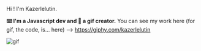 Hi ! 
I'm Kazerlelutin. 

**⌨️ I'm a Javascript dev and 🎨 a gif creator.**
You can see my work here (for gif, the code, is... here) --> https://giphy.com/kazerlelutin

![gif](https://media2.giphy.com/media/QMxk5IcrOt4PadREMz/giphy.gif)
